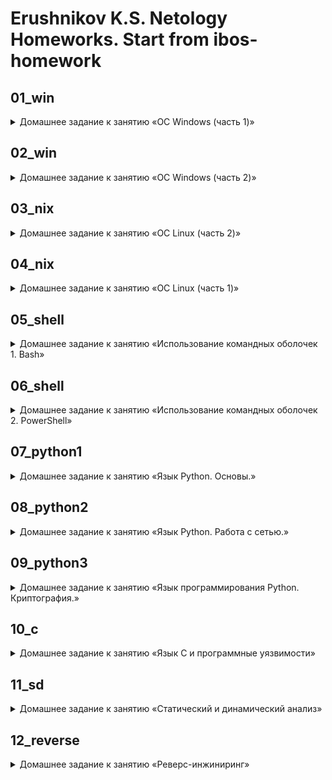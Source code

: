 # Erushnikov K.S. Netology Homeworks. Start from ibos-homework

## 01_win
<details>
<summary>Домашнее задание к занятию «ОС Windows (часть 1)»</summary>
https://docs.google.com/document/d/1qU-Jf40WF16-MGILTyZE4_cQSS2ky4jgk5Jmy13opd0/edit?usp=sharing
</details>

## 02_win
<details>
<summary>Домашнее задание к занятию «ОС Windows (часть 2)»</summary>
https://docs.google.com/document/d/1k-NZjSSn3KbX4sSBspqXhGuS8wT6LZzBYxO5UXlQgaE/edit?usp=sharing
</details>

## 03_nix
<details>
<summary>Домашнее задание к занятию «ОС Linux (часть 2)»</summary>
https://github.com/KErushnikov/Education_Netology/blob/main/03_nix/
</details>

## 04_nix
<details>
<summary>Домашнее задание к занятию «ОС Linux (часть 1)»</summary>
https://github.com/KErushnikov/Education_Netology/blob/main/04_nix/
</details>

## 05_shell
<details>
<summary>Домашнее задание к занятию «Использование командных оболочек 1. Bash»</summary>
https://github.com/KErushnikov/Education_Netology/blob/main/05_shell/
</details>

## 06_shell
<details>
<summary>Домашнее задание к занятию «Использование командных оболочек 2. PowerShell»</summary>
https://github.com/KErushnikov/Education_Netology/blob/main/06_shell/
</details>

## 07_python1
<details>
<summary>Домашнее задание к занятию «Язык Python. Основы.»</summary>
https://github.com/KErushnikov/Education_Netology/tree/main/07_python1
</details>

## 08_python2
<details>
<summary>Домашнее задание к занятию «Язык Python. Работа с сетью.»</summary>
https://github.com/KErushnikov/Education_Netology/tree/main/08_python2
</details>

## 09_python3
<details>
<summary>Домашнее задание к занятию «Язык программирования Python. Криптография.»</summary>
https://github.com/KErushnikov/Education_Netology/tree/main/09_python3
</details>

## 10_c
<details>
<summary>Домашнее задание к занятию «Язык С и программные уязвимости»</summary>
https://github.com/KErushnikov/Education_Netology/tree/main/10_c
</details>

## 11_sd
<details>
<summary>Домашнее задание к занятию «Статический и динамический анализ»</summary>
https://github.com/KErushnikov/Education_Netology/tree/main/11_sd
</details>

## 12_reverse
<details>
<summary>Домашнее задание к занятию «Реверс-инжиниринг»</summary>
https://github.com/KErushnikov/Education_Netology/tree/main/12_reverse
</details>